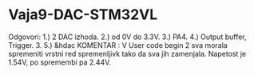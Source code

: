 # Vaja9-DAC-STM32VL
Odgovori: 
1.) 2 DAC izhoda. 
2.) od 0V do 3.3V. 
3.) PA4. 
4.) Output buffer, Trigger. 3. 
5.) &hdac
KOMENTAR : V User code begin 2 sva morala spremeniti vrstni red spremenljivk tako da sva jih zamenjala.  Napetost je  1.54V, po spremembi pa 2.44V.
